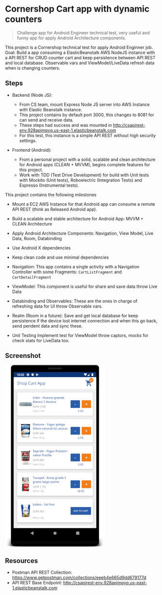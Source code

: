 # Cornershop Cart app with dynamic counters
> Challenge app for Android Engineer technical test, very useful and funny app for apply Android Architecture components.

This project is a Cornershop technical test for apply Android Enginner job. 
Goal: Build a app consuming a ElasticBeanstalk AWS NodeJS instance with a API REST for CRUD counter cart and keep persistence between API REST and local database. Observable vars and ViewModel/LiveData refresh data when is changing counters.

## Steps

- Backend (Node JS):
  - From CS team, mount Express Node JS server into AWS Instance with Elastic Beanstalk instance.
  - This project contains by default port 3000, this changes to 8081 for can send and receive data.
  - These steps had success and was mounted in http://csapirest-env.928apjmpyq.us-east-1.elasticbeanstalk.com
  - For this test, this instance is a simple API REST without high security settings.

- Frontend (Android):
  - From a personal project with a solid, scalable and clean architecture for Android apps (CLEAN + MVVM), begins complete features for this project.
  - Work with TDD (Test Drive Development) for build with Unit tests with Mockito (Unit tests), Roboelectric (Integration Tests) and Espresso (Instrumental tests).

This project contains the following milestones

- Mount a EC2 AWS Instance for that Android app can consume a remote API REST (think as Released Android app). 
- Build a scalable and stable architecture for Android App: MVVM + CLEAN Architecture
- Apply Android Architecture Components: Navigation, View Model, Live Data, Room, Databinding
- Use Android X dependencies
- Keep clean code and use minimal dependencies

- Navigation:
This app contains a single activity with a Navigation Controller with some Fragments: `CartListFragment` and `CartDetailFragment`

- ViewModel:
This component is useful for share and save data throw Live Data

- Databinding and Observables:
These are the ones in charge of refreshing data for UI throw Observable vars.

- Realm (Room in a future):
Save and get local database for keep persistence if the device lost internet connection and when this go back, send pendent data and sync these.

- Unit Testing
Implement test for ViewModel throw captors, mocks for check stats for LiveData too.

## Screenshot

![Shop Cart App](https://raw.githubusercontent.com/anibalbastiass/android.cs.shopcartchallenge/develop/screenshots/photo1.png)


## Resources

- Postman API REST Collection: https://www.getpostman.com/collections/eeeb4e665d9dd679177d
- API REST Base Endpoint: http://csapirest-env.928apjmpyq.us-east-1.elasticbeanstalk.com

